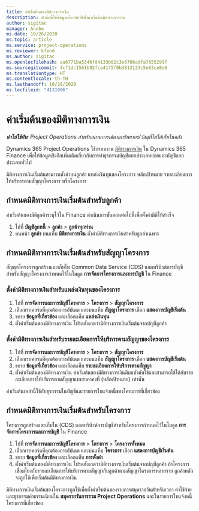 ```yaml
---
title: ค่าเริ่มต้นของมิติทางการเงิน
description: หัวข้อนี้ให้ข้อมูลเกี่ยวกับวิธีตั้งค่าเริ่มต้นมิติทางการเงิน
author: sigitac
manager: Annbe
ms.date: 10/26/2020
ms.topic: article
ms.service: project-operations
ms.reviewer: kfend
ms.author: sigitac
ms.openlocfilehash: aa6771ba5346fd4133b82c3e670badfa7655299f
ms.sourcegitcommit: 4cf1dc1561b92fca4175f0b3813133c5e63ce8e6
ms.translationtype: HT
ms.contentlocale: th-TH
ms.lasthandoff: 10/28/2020
ms.locfileid: "4131906"
---
```

# <a name="financial-dimension-defaults"></a>ค่าเริ่มต้นของมิติทางการเงิน

_**นำไปใช้กับ:** Project Operations สำหรับสถานการณ์ตามทรัพยากร/วัสดุที่ไม่ได้เก็บในคลัง_

Dynamics 365 Project Operations ใช้กรอบงาน [มิติทางการเงิน](https://docs.microsoft.com/dynamics365/finance/general-ledger/financial-dimensions) ใน Dynamics 365 Finance เพื่อให้ข้อมูลเชิงลึกเพิ่มเติมเกี่ยวกับการทำธุรกรรมบัญชีแยกประเภทย่อยและบัญชีแยกประเภททั่วไป

มิติทางการเงินเริ่มต้นสามารถตั้งค่าบนลูกค้า แหล่งเงินทุนของโครงการ หลักเป้าหมาย รายละเอียดการให้บริการตามสัญญาโครงการ หรือโครงการ

## <a name="define-default-financial-dimensions-for-a-customer"></a>กำหนดมิติทางการเงินเริ่มต้นสำหรับลูกค้า

ค่าเริ่มต้นของมิติลูกค้าระบุไว้ใน Finance ดำเนินการขั้นตอนต่อไปนี้เพื่อตั้งค่ามิติให้สำเร็จ

1. ไปที่ **บัญชีลูกหนี้** > **ลูกค้า** > **ลูกค้าทุกท่าน**
2. บนหน้า **ลูกค้า** บนแท็บ **มิติทางการเงิน** ตั้งค่ามิติทางการเงินสำหรับลูกค้าเฉพาะ

## <a name="define-default-financial-dimensions-for-project-contracts"></a>กำหนดมิติทางการเงินเริ่มต้นสำหรับสัญญาโครงการ

สัญญาโครงการถูกสร้างและเก็บใน Common Data Service (CDS) แอตทริบิวต์การบัญชีสำหรับสัญญาโครงการกำหนดไว้ในโมดูล **การจัดการโครงการและการบัญชี** ใน Finance

### <a name="set-financial-dimensions-for-a-project-funding-source"></a>ตั้งค่ามิติทางการเงินสำหรับแหล่งเงินทุนของโครงการ

1. ไปที่ **การจัดการและการบัญชีโครงการ** > **โครงการ** > **สัญญาโครงการ**
2. เลือกเรกคอร์ดที่คุณต้องการอัปเดต และบนแท็บ **สัญญาโครงการ** เลือก **แสดงการบัญชีเริ่มต้น**
3. ขยาย **ข้อมูลที่เกี่ยวข้อง** และเลือกแท็บ **แหล่งเงินทุน**
4. ตั้งค่าเริ่มต้นของมิติทางการเงิน โปรดสังเกตว่ามิติทางการเงินเริ่มต้นจากบัญชีลูกค้า

### <a name="set-financial-dimensions-for-a-project-contract-line"></a>ตั้งค่ามิติทางการเงินสำหรับรายละเอียดการให้บริการตามสัญญาของโครงการ

1. ไปที่ **การจัดการและการบัญชีโครงการ** > **โครงการ** > **สัญญาโครงการ**
2. เลือกเรกคอร์ดที่คุณต้องการอัปเดต และบนแท็บ **สัญญาโครงการ** เลือก **แสดงการบัญชีเริ่มต้น**
3. ขยาย **ข้อมูลที่เกี่ยวข้อง** และเลือกแท็บ **รายละเอียดการให้บริการตามสัญญา**
4. ตั้งค่าเริ่มต้นของมิติทางการเงิน ค่าเริ่มต้นของมิติทางการเงินมีผลบังคับใช้และสามารถใช้ได้กับรายละเอียดการให้บริการตามสัญญาแบบราคาคงที่ (หลักเป้าหมาย) เท่านั้น

ค่าเริ่มต้นเหล่านี้ใช้กับธุรกรรมในบัญชีและรายการใบแจ้งหนี้ของโครงการที่เกี่ยวข้อง

## <a name="define-default-financial-dimensions-for-projects"></a>กำหนดมิติทางการเงินเริ่มต้นสำหรับโครงการ

โครงการถูกสร้างและเก็บใน (CDS) แอตทริบิวต์การบัญชีสำหรับโครงการกำหนดไว้ในโมดูล **การจัดการโครงการและการบัญชี** ใน Finance

1. ไปที่ **การจัดการและการบัญชีโครงการ** > **โครงการ** > **โครงการทั้งหมด**
2. เลือกเรกคอร์ดที่คุณต้องการอัปเดต และบนแท็บ **โครงการ** เลือก **แสดงการบัญชีเริ่มต้น**
3. ขยาย **ข้อมูลที่เกี่ยวข้อง** และเลือกแท็บ **การตั้งค่า**
4. ตั้งค่าเริ่มต้นของมิติทางการเงิน โปรดสังเกตว่ามิติทางการเงินเริ่มต้นจากบัญชีลูกค้า ถ้าโครงการเชื่อมโยงกับรายละเอียดการให้บริการตามสัญญากับลูกค้าตามสัญญาโครงการหลายราย ลูกค้าหลักจะถูกใช้เพื่อเริ่มต้นมิติทางการเงิน

มิติทางการเงินเริ่มต้นของโครงการถูกใช้เพื่อตั้งค่าเริ่มต้นของรายการสมุดรายวันสำหรับเวลา ค่าใช้จ่าย และธุรกรรมค่าธรรมเนียมใน **สมุดรายวันการรวม Project Operations** และในรายการใบแจ้งหนี้โครงการที่เกี่ยวข้อง
